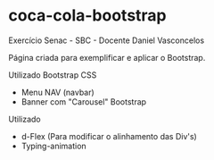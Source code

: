 # coca-cola-bootstrap

Exercício Senac - SBC - Docente Daniel Vasconcelos

Página criada para exemplificar e aplicar o Bootstrap.


Utilizado Bootstrap CSS
- Menu NAV (navbar)
- Banner com "Carousel" Bootstrap

Utilizado
- d-Flex (Para modificar o alinhamento das Div's)
- Typing-animation
